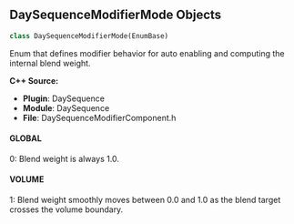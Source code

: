 ## DaySequenceModifierMode Objects

```python
class DaySequenceModifierMode(EnumBase)
```

Enum that defines modifier behavior for auto enabling and computing the internal blend weight.

**C++ Source:**

- **Plugin**: DaySequence
- **Module**: DaySequence
- **File**: DaySequenceModifierComponent.h

<a id="unreal.DaySequenceModifierMode.GLOBAL"></a>

#### GLOBAL

0: Blend weight is always 1.0.

<a id="unreal.DaySequenceModifierMode.VOLUME"></a>

#### VOLUME

1: Blend weight smoothly moves between 0.0 and 1.0 as the blend target crosses the volume boundary.

<a id="unreal.DaySequenceModifierBlendMode"></a>